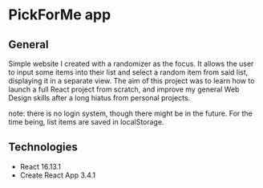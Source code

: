 # PickForMe app

## General
Simple website I created with a randomizer as the focus. It allows the user to input some items into their list and select a random item from said list, displaying it in a separate view. The aim of this project was to learn how to launch a full React project from scratch, and improve my general Web Design skills after a long hiatus from personal projects.

note: there is no login system, though there might be in the future. For the time being, list items are saved in localStorage.

## Technologies
- React 16.13.1
- Create React App 3.4.1
